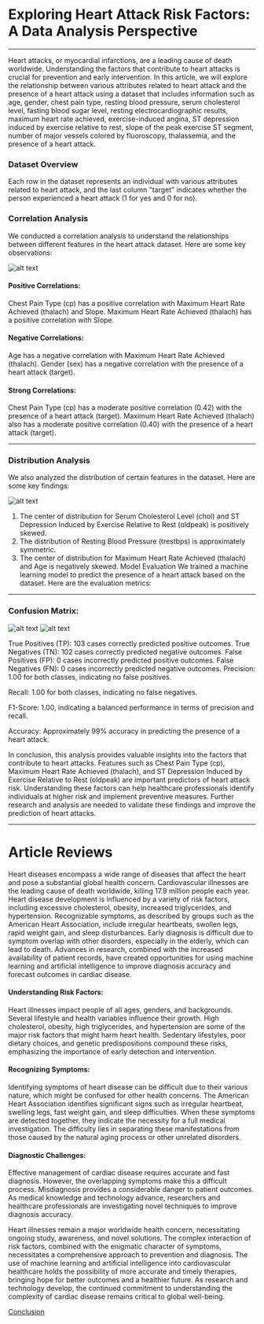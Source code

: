 # Exploring Heart Attack Risk Factors: A Data Analysis Perspective
---
Heart attacks, or myocardial infarctions, are a leading cause of death worldwide. Understanding the factors that contribute to heart attacks is crucial for prevention and early intervention. In this article, we will explore the relationship between various attributes related to heart attack and the presence of a heart attack using a dataset that includes information such as age, gender, chest pain type, resting blood pressure, serum cholesterol level, fasting blood sugar level, resting electrocardiographic results, maximum heart rate achieved, exercise-induced angina, ST depression induced by exercise relative to rest, slope of the peak exercise ST segment, number of major vessels colored by fluoroscopy, thalassemia, and the presence of a heart attack.

### Dataset Overview
Each row in the dataset represents an individual with various attributes related to heart attack, and the last column "target" indicates whether the person experienced a heart attack (1 for yes and 0 for no).

### Correlation Analysis
We conducted a correlation analysis to understand the relationships between different features in the heart attack dataset. Here are some key observations:

![alt text](https://github.com/pratibharoy/Pratibha-Dipika/blob/main/WhatsApp%20Image%202024-03-10%20at%2012.53.09.jpeg?raw=true)

#### Positive Correlations:

Chest Pain Type (cp) has a positive correlation with Maximum Heart Rate Achieved (thalach) and Slope.
Maximum Heart Rate Achieved (thalach) has a positive correlation with Slope.

#### Negative Correlations:

Age has a negative correlation with Maximum Heart Rate Achieved (thalach).
Gender (sex) has a negative correlation with the presence of a heart attack (target).

#### Strong Correlations:

Chest Pain Type (cp) has a moderate positive correlation (0.42) with the presence of a heart attack (target).
Maximum Heart Rate Achieved (thalach) also has a moderate positive correlation (0.40) with the presence of a heart attack (target).

---
### Distribution Analysis
We also analyzed the distribution of certain features in the dataset. Here are some key findings:

![alt text](https://github.com/pratibharoy/Pratibha-Dipika/blob/main/Screenshot%202024-03-10%20125717.png?raw=true)


1. The center of distribution for Serum Cholesterol Level (chol) and ST Depression Induced by Exercise Relative to Rest (oldpeak) is positively skewed.
2. The distribution of Resting Blood Pressure (trestbps) is approximately symmetric.
3. The center of distribution for Maximum Heart Rate Achieved (thalach) and Age is negatively skewed.
Model Evaluation
We trained a machine learning model to predict the presence of a heart attack based on the dataset. Here are the evaluation metrics:

---
### Confusion Matrix:

![alt text](https://github.com/pratibharoy/Pratibha-Dipika/blob/main/Screenshot%202024-03-10%20141841.png?raw=true)
![alt text](https://github.com/pratibharoy/Pratibha-Dipika/blob/main/Screenshot%202024-03-10%20141934.png?raw=true)


True Positives (TP): 103 cases correctly predicted positive outcomes.
True Negatives (TN): 102 cases correctly predicted negative outcomes.
False Positives (FP): 0 cases incorrectly predicted positive outcomes.
False Negatives (FN): 0 cases incorrectly predicted negative outcomes.
Precision: 1.00 for both classes, indicating no false positives.

Recall: 1.00 for both classes, indicating no false negatives.

F1-Score: 1.00, indicating a balanced performance in terms of precision and recall.

Accuracy: Approximately 99% accuracy in predicting the presence of a heart attack.

In conclusion, this analysis provides valuable insights into the factors that contribute to heart attacks. Features such as Chest Pain Type (cp), Maximum Heart Rate Achieved (thalach), and ST Depression Induced by Exercise Relative to Rest (oldpeak) are important predictors of heart attack risk. Understanding these factors can help healthcare professionals identify individuals at higher risk and implement preventive measures. Further research and analysis are needed to validate these findings and improve the prediction of heart attacks.

---

# Article Reviews
Heart diseases encompass a wide range of diseases that affect the heart and pose a substantial
global health concern. Cardiovascular illnesses are the leading cause of death worldwide, killing
17.9 million people each year. Heart disease development is influenced by a variety of risk
factors, including excessive cholesterol, obesity, increased triglycerides, and hypertension.
Recognizable symptoms, as described by groups such as the American Heart Association,
include irregular heartbeats, swollen legs, rapid weight gain, and sleep disturbances. Early
diagnosis is difficult due to symptom overlap with other disorders, especially in the elderly,
which can lead to death. Advances in research, combined with the increased availability of
patient records, have created opportunities for using machine learning and artificial intelligence
to improve diagnosis accuracy and forecast outcomes in cardiac disease.

#### Understanding Risk Factors:
Heart illnesses impact people of all ages, genders, and backgrounds. Several lifestyle and health
variables influence their growth. High cholesterol, obesity, high triglycerides, and hypertension
are some of the major risk factors that might harm heart health. Sedentary lifestyles, poor dietary
choices, and genetic predispositions compound these risks, emphasizing the importance of early
detection and intervention.

#### Recognizing Symptoms:
Identifying symptoms of heart disease can be difficult due to their various nature, which might
be confused for other health concerns. The American Heart Association identifies significant
signs such as irregular heartbeat, swelling legs, fast weight gain, and sleep difficulties. When
these symptoms are detected together, they indicate the necessity for a full medical investigation.
The difficulty lies in separating these manifestations from those caused by the natural aging
process or other unrelated disorders.

#### Diagnostic Challenges:
Effective management of cardiac disease requires accurate and fast diagnosis. However, the
overlapping symptoms make this a difficult process. Misdiagnosis provides a considerable
danger to patient outcomes. As medical knowledge and technology advance, researchers and
healthcare professionals are investigating novel techniques to improve diagnosis accuracy.

Heart illnesses remain a major worldwide health concern, necessitating ongoing study,
awareness, and novel solutions. The complex interaction of risk factors, combined with the
enigmatic character of symptoms, necessitates a comprehensive approach to prevention and
diagnosis. The use of machine learning and artificial intelligence into cardiovascular healthcare
holds the possibility of more accurate and timely therapies, bringing hope for better outcomes
and a healthier future. As research and technology develop, the continued commitment to
understanding the complexity of cardiac disease remains critical to global well-being.

[Conclusion](https://pratibharoy.github.io/Heart-disease/Conclusion)

